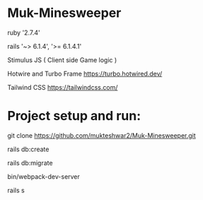 # Muk-Minesweeper
ruby '2.7.4'

rails '~> 6.1.4', '>= 6.1.4.1'

Stimulus JS ( Client side Game logic )

Hotwire and Turbo Frame
https://turbo.hotwired.dev/

Tailwind CSS
https://tailwindcss.com/

# Project setup and run: 

git clone https://github.com/mukteshwar2/Muk-Minesweeper.git

rails db:create

rails db:migrate

bin/webpack-dev-server 

rails s


